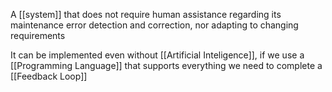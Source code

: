 A [[system]] that does not require human assistance regarding its maintenance error detection and correction, nor adapting to changing requirements

It can be implemented even without [[Artificial Inteligence]], if we use a [[Programming Language]] that supports everything we need to complete a [[Feedback Loop]]